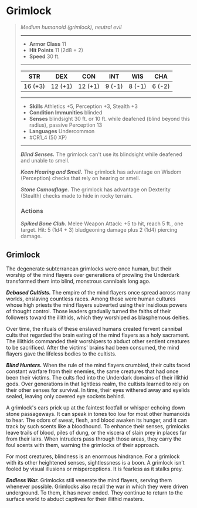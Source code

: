 # Grimlock
>*Medium humanoid (grimlock), neutral evil*
>___
>- **Armor Class** 11
>- **Hit Points** 11 (2d8 + 2)
>- **Speed** 30 ft.
>___
>|STR|DEX|CON|INT|WIS|CHA|
>|:---:|:---:|:---:|:---:|:---:|:---:|
>|16 (+3)|12 (+1)|12 (+1)|9 (-1)|8 (-1)|6 (-2)|
>___
>- **Skills** Athletics +5, Perception +3, Stealth +3
>- **Condition Immunities** blinded
>- **Senses** blindsight 30 ft. or 10 ft. while deafened (blind beyond this radius), passive Perception 13
>- **Languages** Undercommon
>- #CR1_4 (50 XP)
>___
>***Blind Senses.*** The grimlock can't use its blindsight while deafened and unable to smell.  
>
>***Keen Hearing and Smell.*** The grimlock has advantage on Wisdom (Perception) checks that rely on hearing or smell.  
>
>***Stone Camouflage.*** The grimlock has advantage on Dexterity (Stealth) checks made to hide in rocky terrain.  
>
>### Actions
>***Spiked Bone Club.*** Melee Weapon Attack: +5 to hit, reach 5 ft., one target. Hit: 5 (1d4 + 3) bludgeoning damage plus 2 (1d4) piercing damage.

## Grimlock

The degenerate subterranean grimlocks were once human, but their worship of the mind flayers over generations of prowling the Underdark transformed them into blind, monstrous cannibals long ago.

***Debased Cultists.*** The empire of the mind flayers once spread across many worlds, enslaving countless races. Among those were human cultures whose high priests the mind flayers subverted using their insidious powers of thought control. Those leaders gradually turned the faiths of their followers toward the illithids, which they worshiped as blasphemous deities.

Over time, the rituals of these enslaved humans created fervent cannibal cults that regarded the brain eating of the mind flayers as a holy sacrament. The illithids commanded their worshipers to abduct other sentient creatures to be sacrificed. After the victims' brains had been consumed, the mind flayers gave the lifeless bodies to the cultists.

***Blind Hunters.*** When the rule of the mind flayers crumbled, their cults faced constant warfare from their enemies, the same creatures that had once been their victims. The cults fled into the Underdark domains of their illithid gods. Over generations in that lightless realm, the cultists learned to rely on their other senses for survival. In time, their eyes withered away and eyelids sealed, leaving only covered eye sockets behind.

A grimlock's ears prick up at the faintest footfall or whisper echoing down stone passageways. It can speak in tones too low for most other humanoids to hear. The odors of sweat, flesh, and blood awaken its hunger, and it can track by such scents like a bloodhound. To enhance their senses, grimlocks leave trails of blood, piles of dung, or the viscera of slain prey in places far from their lairs. When intruders pass through those areas, they carry the foul scents with them, warning the grimlocks of their approach.

For most creatures, blindness is an enormous hindrance. For a grimlock with its other heightened senses, sightlessness is a boon. A grimlock isn't fooled by visual illusions or misperceptions. It is fearless as it stalks prey.

***Endless War.*** Grimlocks still venerate the mind flayers, serving them whenever possible. Grimlocks also recall the war in which they were driven underground. To them, it has never ended. They continue to return to the surface world to abduct captives for their illithid masters.